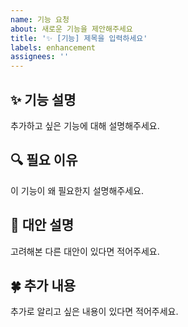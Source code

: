 ```yaml
---
name: 기능 요청
about: 새로운 기능을 제안해주세요
title: '✨ [기능] 제목을 입력하세요'
labels: enhancement
assignees: ''
---
```


## ✨ 기능 설명

추가하고 싶은 기능에 대해 설명해주세요.

## 🔍 필요 이유

이 기능이 왜 필요한지 설명해주세요.

## 🐾 대안 설명

고려해본 다른 대안이 있다면 적어주세요.

## 🍀 추가 내용

추가로 알리고 싶은 내용이 있다면 적어주세요.
